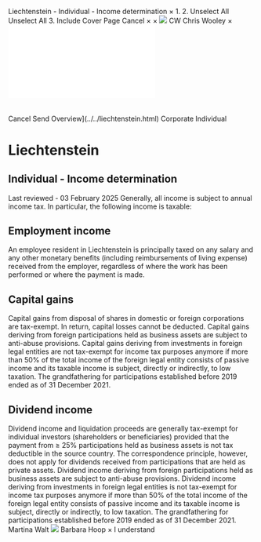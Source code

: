 Liechtenstein - Individual - Income determination
×
1.
2.
Unselect All
Unselect All
3.
Include Cover Page
Cancel
×
×
![](../../-/media/world-wide-tax-summaries/attachments/global---chris-wooley.ashx%3Frev=ac5e5f3223b34096b1afc2a6009c7320&revision=ac5e5f32-23b3-4096-b1af-c2a6009c7320&hash=859B7ADC84DC2CBEC9760E9E6EE7DE6D0A8BFCDF)
CW
Chris Wooley
×
![](income-determination.html)
######
Cancel
Send
Overview](../../liechtenstein.html)
Corporate
Individual
# Liechtenstein
## Individual - Income determination
Last reviewed - 03 February 2025
Generally, all income is subject to annual income tax.
In particular, the following income is taxable:
## Employment income
An employee resident in Liechtenstein is principally taxed on any salary and any other monetary benefits (including reimbursements of living expense) received from the employer, regardless of where the work has been performed or where the payment is made.
## Capital gains
Capital gains from disposal of shares in domestic or foreign corporations are tax-exempt. In return, capital losses cannot be deducted.
Capital gains deriving from foreign participations held as business assets are subject to anti-abuse provisions. Capital gains deriving from investments in foreign legal entities are not tax-exempt for income tax purposes anymore if more than 50% of the total income of the foreign legal entity consists of passive income and its taxable income is subject, directly or indirectly, to low taxation. The grandfathering for participations established before 2019 ended as of 31 December 2021.
## Dividend income
Dividend income and liquidation proceeds are generally tax-exempt for individual investors (shareholders or beneficiaries) provided that the payment from ≥ 25% participations held as business assets is not tax deductible in the source country. The correspondence principle, however, does not apply for dividends received from participations that are held as private assets.
Dividend income deriving from foreign participations held as business assets are subject to anti-abuse provisions. Dividend income deriving from investments in foreign legal entities is not tax-exempt for income tax purposes anymore if more than 50% of the total income of the foreign legal entity consists of passive income and its taxable income is subject, directly or indirectly, to low taxation. The grandfathering for participations established before 2019 ended as of 31 December 2021.
Martina Walt
![](../../-/media/world-wide-tax-summaries/liechtensteinmato-bubalovicbarbarahooppng20210115041103315.ashx%3Frev=6bbc5cb0d0554e47945570076b12c2a3&revision=6bbc5cb0-d055-4e47-9455-70076b12c2a3&hash=F1269856891D4CC49060A0F2D7AE0C0C3FBEDB2B)
Barbara Hoop
×
I understand